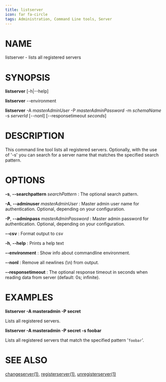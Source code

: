 ```yaml
---
title: listserver
icon: far fa-circle
tags: Administration, Command Line tools, Server
---
```


# NAME

listserver - lists all registered servers

# SYNOPSIS

**listserver** [-h|--help]

**listserver** --environment

**listserver** -A *masterAdminUser* -P *masterAdminPassword* -m *schemaName* -s *serverId* [--nonl] [--responsetimeout *seconds*]

# DESCRIPTION

This command line tool lists all registered servers. Optionally, with the use of '-s' you can search for a server name that matches the specified search pattern.

# OPTIONS

**-s**, **--searchpattern** *searchPattern*
: The optional search pattern.

**-A**, **--adminuser** *masterAdminUser*
: Master admin user name for authentication. Optional, depending on your configuration.

**-P**, **--adminpass** *masterAdminPassword*
: Master admin password for authentication. Optional, depending on your configuration.

**--csv**
: Format output to csv

**-h**, **--help**
: Prints a help text

**--environment**
: Show info about commandline environment.

**--nonl**
: Remove all newlines (\\n) from output.

**--responsetimeout**
: The optional response timeout in seconds when reading data from server (default: 0s; infinite).

# EXAMPLES

**listserver -A masteradmin -P secret**

Lists all registered servers.

**listserver -A masteradmin -P secret -s foobar**

Lists all registered servers that match the specified pattern '`foobar`'.

# SEE ALSO

[changeserver(1)](changeserver), [registerserver(1)](registerserver), [unregisterserver(1)](unregisterserver)